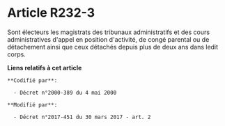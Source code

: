 # Article R232-3

Sont électeurs les magistrats des tribunaux administratifs et des cours administratives d'appel en position d'activité, de
congé parental ou de détachement ainsi que ceux détachés depuis plus de deux ans dans ledit corps.

**Liens relatifs à cet article**

	**Codifié par**:

	  - Décret n°2000-389 du 4 mai 2000

	**Modifié par**:

	  - Décret n°2017-451 du 30 mars 2017 - art. 2

